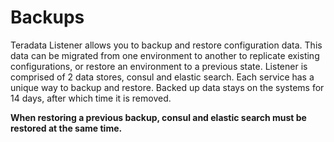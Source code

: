 # Backups
Teradata Listener allows you to backup and restore configuration data. This data can be migrated from one environment to another to replicate existing configurations, or restore an environment to a previous state. Listener is comprised of 2 data stores, consul and elastic search. Each service has a unique way to backup and restore. Backed up data stays on the systems for 14 days, after which time it is removed.

**When restoring a previous backup, consul and elastic search must be restored at the same time.**
